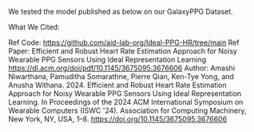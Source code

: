 We tested the model published as below on our GalaxyPPG Dataset.

What We Cited:

Ref Code: https://github.com/aid-lab-org/Ideal-PPG-HR/tree/main
Ref Paper: Efficient and Robust Heart Rate Estimation Approach for Noisy Wearable PPG Sensors Using Ideal Representation Learning
https://dl.acm.org/doi/pdf/10.1145/3675095.3676606
Author:
Amashi Niwarthana, Pamuditha Somarathne, Pierre Qian, Ken-Tye Yong, and Anusha Withana. 2024. Efficient and Robust Heart Rate Estimation Approach for Noisy Wearable PPG Sensors Using Ideal Representation Learning. In Proceedings of the 2024 ACM International Symposium on Wearable Computers (ISWC '24). Association for Computing Machinery, New York, NY, USA, 1–8. https://doi.org/10.1145/3675095.3676606
